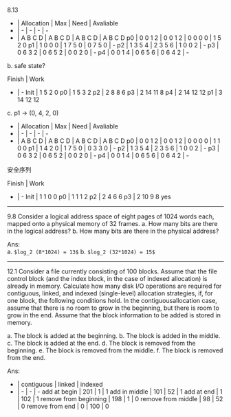 8.13  

- | Allocation | Max | Need | Avaliable
- | - | - | - | - 
- | A B C D | A B C D | A B C D | A B C D
p0 | 0 0 1 2 | 0 0 1 2 | 0 0 0 0 | 1 5 2 0
p1 | 1 0 0 0 | 1 7 5 0 | 0 7 5 0 | -
p2 | 1 3 5 4 | 2 3 5 6 | 1 0 0 2 | -
p3 | 0 6 3 2 | 0 6 5 2 | 0 0 2 0 | -
p4 | 0 0 1 4 | 0 6 5 6 | 0 6 4 2 | -

b. safe state?  

Finish | Work  
- | - 
Init | 1 5 2 0
p0 | 1 5 3 2 
p2 | 2 8 8 6 
p3 | 2 14 11 8 
p4 | 2 14 12 12
p1 | 3 14 12 12 

c. p1 -> (0, 4, 2, 0)  

- | Allocation | Max | Need | Avaliable
- | - | - | - | - 
- | A B C D | A B C D | A B C D | A B C D
p0 | 0 0 1 2 | 0 0 1 2 | 0 0 0 0 | 1 1 0 0 
p1 | 1 4 2 0 | 1 7 5 0 | 0 3 3 0 | -
p2 | 1 3 5 4 | 2 3 5 6 | 1 0 0 2 | -
p3 | 0 6 3 2 | 0 6 5 2 | 0 0 2 0 | -
p4 | 0 0 1 4 | 0 6 5 6 | 0 6 4 2 | -  

安全序列  

Finish | Work
- | - 
Init | 1 1 0 0
p0 | 1 1 1 2 
p2 | 2 4 6 6
p3 | 2 10 9 8 
yes

---

9.8
Consider a logical address space of eight pages of 1024 words each, mapped onto a physical
memory of 32 frames.
a. How many bits are there in the logical address?
b. How many bits are there in the physical address?

Ans:  
a. `$log_2 (8*1024) = 13$`
b. `$log_2 (32*1024) = 15$`

---

12.1 Consider a file currently consisting of 100 blocks. Assume that the file control block (and
the index block, in the case of indexed allocation) is already in memory. Calculate how
many disk I/O operations are required for contiguous, linked, and indexed (single-level)
allocation strategies, if, for one block, the following conditions hold. In the contiguousallocation case, assume that there is no room to grow in the beginning, but there is room to grow in the end. Assume that the block information to be added is stored in memory.  

a. The block is added at the beginning.
b. The block is added in the middle.
c. The block is added at the end.
d. The block is removed from the beginning.
e. The block is removed from the middle.
f. The block is removed from the end.

Ans:  
- | contiguous | linked | indexed
- | - | - | -
add at begin | 201 | 1 | 1
add in middle | 101 | 52 | 1
add at end | 1 | 102 | 1
remove from beginning | 198 | 1 | 0
remove from middle | 98 | 52 | 0
remove from end | 0 | 100 | 0